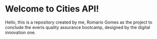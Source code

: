 # Welcome to Cities API!

Hello, this is a repository created by me, Romario Gomes as the project to conclude the everis quality assurance bootcamp, designed by the digital innovation one.
